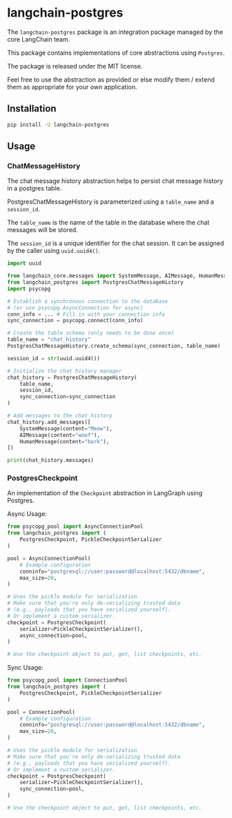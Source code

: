 # langchain-postgres

The `langchain-postgres` package is an integration package managed by the core LangChain team.

This package contains implementations of core abstractions using `Postgres`.

The package is released under the MIT license. 

Feel free to use the abstraction as provided or else modify them / extend them as appropriate for your own application.

## Installation

```bash
pip install -U langchain-postgres
```

## Usage

### ChatMessageHistory

The chat message history abstraction helps to persist chat message history 
in a postgres table.

PostgresChatMessageHistory is parameterized using a `table_name` and a `session_id`.

The `table_name` is the name of the table in the database where 
the chat messages will be stored.

The `session_id` is a unique identifier for the chat session. It can be assigned
by the caller using `uuid.uuid4()`.

```python
import uuid

from langchain_core.messages import SystemMessage, AIMessage, HumanMessage
from langchain_postgres import PostgresChatMessageHistory
import psycopg

# Establish a synchronous connection to the database
# (or use psycopg.AsyncConnection for async)
conn_info = ... # Fill in with your connection info
sync_connection = psycopg.connect(conn_info)

# Create the table schema (only needs to be done once)
table_name = "chat_history"
PostgresChatMessageHistory.create_schema(sync_connection, table_name)

session_id = str(uuid.uuid4())

# Initialize the chat history manager
chat_history = PostgresChatMessageHistory(
    table_name,
    session_id,
    sync_connection=sync_connection
)

# Add messages to the chat history
chat_history.add_messages([
    SystemMessage(content="Meow"),
    AIMessage(content="woof"),
    HumanMessage(content="bark"),
])

print(chat_history.messages)
```


### PostgresCheckpoint

An implementation of the `Checkpoint` abstraction in LangGraph using Postgres.


Async Usage: 

```python
from psycopg_pool import AsyncConnectionPool
from langchain_postgres import (
    PostgresCheckpoint, PickleCheckpointSerializer
)

pool = AsyncConnectionPool(
    # Example configuration
    conninfo="postgresql://user:password@localhost:5432/dbname",
    max_size=20,
)

# Uses the pickle module for serialization
# Make sure that you're only de-serializing trusted data
# (e.g., payloads that you have serialized yourself).
# Or implement a custom serializer.
checkpoint = PostgresCheckpoint(
    serializer=PickleCheckpointSerializer(),
    async_connection=pool,
)

# Use the checkpoint object to put, get, list checkpoints, etc.
```

Sync Usage:

```python
from psycopg_pool import ConnectionPool
from langchain_postgres import (
    PostgresCheckpoint, PickleCheckpointSerializer
)

pool = ConnectionPool(
    # Example configuration
    conninfo="postgresql://user:password@localhost:5432/dbname",
    max_size=20,
)

# Uses the pickle module for serialization
# Make sure that you're only de-serializing trusted data
# (e.g., payloads that you have serialized yourself).
# Or implement a custom serializer.
checkpoint = PostgresCheckpoint(
    serializer=PickleCheckpointSerializer(),
    sync_connection=pool,
)

# Use the checkpoint object to put, get, list checkpoints, etc.
```
